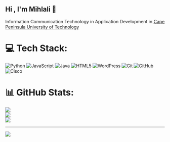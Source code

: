 ## Hi , I'm Mihlali 👋

 Information Communication Technology in Application Development in [Cape Peninsula University of Technology](https://www.cput.ac.za/mycput)<br/>


 
# 💻 Tech Stack:
![Python](https://img.shields.io/badge/python-3670A0?style=for-the-badge&logo=python&logoColor=ffdd54) ![JavaScript](https://img.shields.io/badge/javascript-%23323330.svg?style=for-the-badge&logo=javascript&logoColor=%23F7DF1E) ![Java](https://img.shields.io/badge/java-%23ED8B00.svg?style=for-the-badge&logo=openjdk&logoColor=white) ![HTML5](https://img.shields.io/badge/html5-%23E34F26.svg?style=for-the-badge&logo=html5&logoColor=white) ![WordPress](https://img.shields.io/badge/WordPress-%23117AC9.svg?style=for-the-badge&logo=WordPress&logoColor=white) ![Git](https://img.shields.io/badge/git-%23F05033.svg?style=for-the-badge&logo=git&logoColor=white) ![GitHub](https://img.shields.io/badge/github-%23121011.svg?style=for-the-badge&logo=github&logoColor=white) ![Cisco](https://img.shields.io/badge/cisco-%23049fd9.svg?style=for-the-badge&logo=cisco&logoColor=black)
# 📊 GitHub Stats:
![](https://github-readme-stats.vercel.app/api?username=gcinisikomihlali&theme=merko&hide_border=false&include_all_commits=false&count_private=false)<br/>
![](https://nirzak-streak-stats.vercel.app/?user=gcinisikomihlali&theme=merko&hide_border=false)<br/>
![](https://github-readme-stats.vercel.app/api/top-langs/?username=gcinisikomihlali&theme=merko&hide_border=false&include_all_commits=false&count_private=false&layout=compact)

---
[![](https://visitcount.itsvg.in/api?id=gcinisikomihlali&icon=0&color=0)](https://visitcount.itsvg.in)

<!-- Proudly created with GPRM ( https://gprm.itsvg.in ) -->
